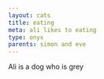 ```yaml
---
layout: cats
title: eating
meta: ali likes to eating
type: onyx
parents: simon and eve
---
```


Ali is a dog who is grey 